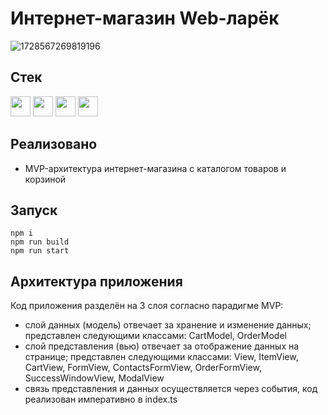 # Интернет-магазин Web-ларёк
![1728567269819196](https://github.com/user-attachments/assets/82431e1b-899f-4443-9e01-75c186b35848)

## Стек
<a href="https://www.w3.org/TR/2011/WD-html5-20110405/"><img height="32" width="32" src="https://cdn.simpleicons.org/html5" /></a>
<a href="https://sass-lang.com/"><img height="32" width="32" src="https://cdn.simpleicons.org/sass" /></a>
<a href="https://www.typescriptlang.org/"><img height="32" width="32" src="https://cdn.simpleicons.org/typescript" /></a>
<a href="https://webpack.js.org/"><img height="32" width="32" src="https://cdn.simpleicons.org/webpack" /></a>

## Реализовано
- MVP-архитектура интернет-магазина с каталогом товаров и корзиной

## Запуск
```
npm i
npm run build
npm run start
```

## Архитектура приложения

Код приложения разделён на 3 слоя согласно парадигме MVP:
- слой данных (модель) отвечает за хранение и изменение данных; представлен следующими классами: CartModel, OrderModel
- слой представления (вью) отвечает за отображение данных на странице; представлен следующими классами: View, ItemView, CartView, FormView, ContactsFormView, OrderFormView, SuccessWindowView, ModalView
- связь представления и данных осуществляется через события, код реализован императивно в index.ts
